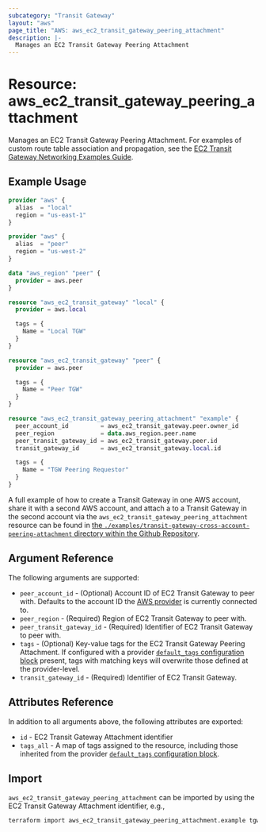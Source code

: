 ```yaml
---
subcategory: "Transit Gateway"
layout: "aws"
page_title: "AWS: aws_ec2_transit_gateway_peering_attachment"
description: |-
  Manages an EC2 Transit Gateway Peering Attachment
---
```


# Resource: aws_ec2_transit_gateway_peering_attachment

Manages an EC2 Transit Gateway Peering Attachment.
For examples of custom route table association and propagation, see the [EC2 Transit Gateway Networking Examples Guide](https://docs.aws.amazon.com/vpc/latest/tgw/TGW_Scenarios.html).

## Example Usage

```terraform
provider "aws" {
  alias  = "local"
  region = "us-east-1"
}

provider "aws" {
  alias  = "peer"
  region = "us-west-2"
}

data "aws_region" "peer" {
  provider = aws.peer
}

resource "aws_ec2_transit_gateway" "local" {
  provider = aws.local

  tags = {
    Name = "Local TGW"
  }
}

resource "aws_ec2_transit_gateway" "peer" {
  provider = aws.peer

  tags = {
    Name = "Peer TGW"
  }
}

resource "aws_ec2_transit_gateway_peering_attachment" "example" {
  peer_account_id         = aws_ec2_transit_gateway.peer.owner_id
  peer_region             = data.aws_region.peer.name
  peer_transit_gateway_id = aws_ec2_transit_gateway.peer.id
  transit_gateway_id      = aws_ec2_transit_gateway.local.id

  tags = {
    Name = "TGW Peering Requestor"
  }
}
```

A full example of how to create a Transit Gateway in one AWS account, share it with a second AWS account, and attach a to a Transit Gateway in the second account via the `aws_ec2_transit_gateway_peering_attachment` resource can be found in [the `./examples/transit-gateway-cross-account-peering-attachment` directory within the Github Repository](https://github.com/hashicorp/terraform-provider-aws/tree/main/examples/transit-gateway-cross-account-peering-attachment).

## Argument Reference

The following arguments are supported:

* `peer_account_id` - (Optional) Account ID of EC2 Transit Gateway to peer with. Defaults to the account ID the [AWS provider][1] is currently connected to.
* `peer_region` - (Required) Region of EC2 Transit Gateway to peer with.
* `peer_transit_gateway_id` - (Required) Identifier of EC2 Transit Gateway to peer with.
* `tags` - (Optional) Key-value tags for the EC2 Transit Gateway Peering Attachment. If configured with a provider [`default_tags` configuration block](https://www.terraform.io/docs/providers/aws/index.html#default_tags-configuration-block) present, tags with matching keys will overwrite those defined at the provider-level.
* `transit_gateway_id` - (Required) Identifier of EC2 Transit Gateway.

## Attributes Reference

In addition to all arguments above, the following attributes are exported:

* `id` - EC2 Transit Gateway Attachment identifier
* `tags_all` - A map of tags assigned to the resource, including those inherited from the provider [`default_tags` configuration block](https://www.terraform.io/docs/providers/aws/index.html#default_tags-configuration-block).

## Import

`aws_ec2_transit_gateway_peering_attachment` can be imported by using the EC2 Transit Gateway Attachment identifier, e.g.,

```sh
terraform import aws_ec2_transit_gateway_peering_attachment.example tgw-attach-12345678
```

[1]: /docs/providers/aws/index.html

